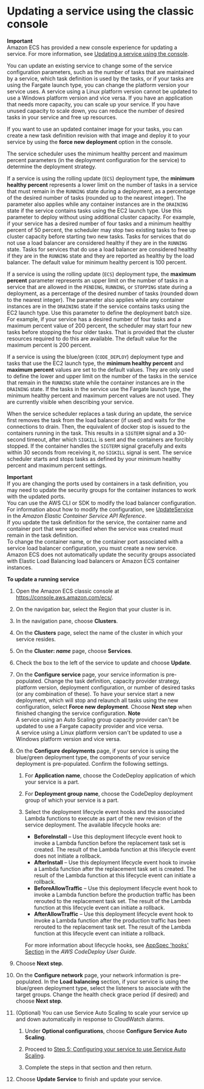 # Updating a service using the classic console<a name="update-service"></a>

**Important**  
Amazon ECS has provided a new console experience for updating a service\. For more information, see [Updating a service using the console](update-service-console-v2.md)\.

You can update an existing service to change some of the service configuration parameters, such as the number of tasks that are maintained by a service, which task definition is used by the tasks, or if your tasks are using the Fargate launch type, you can change the platform version your service uses\. A service using a Linux platform version cannot be updated to use a Windows platform version and vice versa\. If you have an application that needs more capacity, you can scale up your service\. If you have unused capacity to scale down, you can reduce the number of desired tasks in your service and free up resources\.

If you want to use an updated container image for your tasks, you can create a new task definition revision with that image and deploy it to your service by using the **force new deployment** option in the console\.

The service scheduler uses the minimum healthy percent and maximum percent parameters \(in the deployment configuration for the service\) to determine the deployment strategy\.

If a service is using the rolling update \(`ECS`\) deployment type, the **minimum healthy percent** represents a lower limit on the number of tasks in a service that must remain in the `RUNNING` state during a deployment, as a percentage of the desired number of tasks \(rounded up to the nearest integer\)\. The parameter also applies while any container instances are in the `DRAINING` state if the service contains tasks using the EC2 launch type\. Use this parameter to deploy without using additional cluster capacity\. For example, if your service has a desired number of four tasks and a minimum healthy percent of 50 percent, the scheduler may stop two existing tasks to free up cluster capacity before starting two new tasks\. Tasks for services that do not use a load balancer are considered healthy if they are in the `RUNNING` state\. Tasks for services that do use a load balancer are considered healthy if they are in the `RUNNING` state and they are reported as healthy by the load balancer\. The default value for minimum healthy percent is 100 percent\.

If a service is using the rolling update \(`ECS`\) deployment type, the **maximum percent** parameter represents an upper limit on the number of tasks in a service that are allowed in the `PENDING`, `RUNNING`, or `STOPPING` state during a deployment, as a percentage of the desired number of tasks \(rounded down to the nearest integer\)\. The parameter also applies while any container instances are in the `DRAINING` state if the service contains tasks using the EC2 launch type\. Use this parameter to define the deployment batch size\. For example, if your service has a desired number of four tasks and a maximum percent value of 200 percent, the scheduler may start four new tasks before stopping the four older tasks\. That is provided that the cluster resources required to do this are available\. The default value for the maximum percent is 200 percent\.

If a service is using the blue/green \(`CODE_DEPLOY`\) deployment type and tasks that use the EC2 launch type, the **minimum healthy percent** and **maximum percent** values are set to the default values\. They are only used to define the lower and upper limit on the number of the tasks in the service that remain in the `RUNNING` state while the container instances are in the `DRAINING` state\. If the tasks in the service use the Fargate launch type, the minimum healthy percent and maximum percent values are not used\. They are currently visible when describing your service\.

When the service scheduler replaces a task during an update, the service first removes the task from the load balancer \(if used\) and waits for the connections to drain\. Then, the equivalent of docker stop is issued to the containers running in the task\. This results in a `SIGTERM` signal and a 30\-second timeout, after which `SIGKILL` is sent and the containers are forcibly stopped\. If the container handles the `SIGTERM` signal gracefully and exits within 30 seconds from receiving it, no `SIGKILL` signal is sent\. The service scheduler starts and stops tasks as defined by your minimum healthy percent and maximum percent settings\. 

**Important**  
If you are changing the ports used by containers in a task definition, you may need to update the security groups for the container instances to work with the updated ports\.  
You can use the AWS CLI or SDK to modify the load balancer configuration\. For information about how to modify the configuration, see [UpdateService](https://docs.aws.amazon.com/AmazonECS/latest/APIReference/API_UpdateService.html) in the *Amazon Elastic Container Service API Reference*\.   
If you update the task definition for the service, the container name and container port that were specified when the service was created must remain in the task definition\.  
To change the container name, or the container port associated with a service load balancer configuration, you must create a new service\.  
Amazon ECS does not automatically update the security groups associated with Elastic Load Balancing load balancers or Amazon ECS container instances\.

**To update a running service**

1. Open the Amazon ECS classic console at [https://console\.aws\.amazon\.com/ecs/](https://console.aws.amazon.com/ecs/)\.

1. On the navigation bar, select the Region that your cluster is in\.

1. In the navigation pane, choose **Clusters**\.

1. On the **Clusters** page, select the name of the cluster in which your service resides\.

1. On the **Cluster: *name*** page, choose **Services**\.

1. Check the box to the left of the service to update and choose **Update**\.

1. On the **Configure service** page, your service information is pre\-populated\. Change the task definition, capacity provider strategy, platform version, deployment configuration, or number of desired tasks \(or any combination of these\)\. To have your service start a new deployment, which will stop and relaunch all tasks using the new configuration, select **Force new deployment**\. Choose **Next step** when finished changing the service configuration\.
**Note**  
A service using an Auto Scaling group capacity provider can't be updated to use a Fargate capacity provider and vice versa\.  
A service using a Linux platform version can't be updated to use a Windows platform version and vice versa\.

1. On the **Configure deployments** page, if your service is using the blue/green deployment type, the components of your service deployment is pre\-populated\. Confirm the following settings\.

   1. For **Application name**, choose the CodeDeploy application of which your service is a part\.

   1. For **Deployment group name**, choose the CodeDeploy deployment group of which your service is a part\.

   1. Select the deployment lifecycle event hooks and the associated Lambda functions to execute as part of the new revision of the service deployment\. The available lifecycle hooks are:
      + **BeforeInstall** – Use this deployment lifecycle event hook to invoke a Lambda function before the replacement task set is created\. The result of the Lambda function at this lifecycle event does not initiate a rollback\.
      + **AfterInstall** – Use this deployment lifecycle event hook to invoke a Lambda function after the replacement task set is created\. The result of the Lambda function at this lifecycle event can initiate a rollback\.
      + **BeforeAllowTraffic** – Use this deployment lifecycle event hook to invoke a Lambda function before the production traffic has been rerouted to the replacement task set\. The result of the Lambda function at this lifecycle event can initiate a rollback\.
      + **AfterAllowTraffic** – Use this deployment lifecycle event hook to invoke a Lambda function after the production traffic has been rerouted to the replacement task set\. The result of the Lambda function at this lifecycle event can initiate a rollback\.

      For more information about lifecycle hooks, see [AppSpec 'hooks' Section](https://docs.aws.amazon.com/codedeploy/latest/userguide/reference-appspec-file-structure-hooks.html) in the *AWS CodeDeploy User Guide*\.

1. Choose **Next step**\.

1. On the **Configure network** page, your network information is pre\-populated\. In the **Load balancing** section, if your service is using the blue/green deployment type, select the listeners to associate with the target groups\. Change the health check grace period \(if desired\) and choose **Next step**\.

1. \(Optional\) You can use Service Auto Scaling to scale your service up and down automatically in response to CloudWatch alarms\. 

   1. Under **Optional configurations**, choose **Configure Service Auto Scaling**\.

   1. Proceed to [Step 5: Configuring your service to use Service Auto Scaling](service-configure-auto-scaling.md)\.

   1. Complete the steps in that section and then return\.

1. Choose **Update Service** to finish and update your service\.